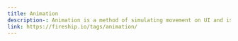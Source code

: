 ```yaml
---
title: Animation
description-: Animation is a method of simulating movement on UI and is used widely to add an extra "WOW-factor" in UI. 
link: https://fireship.io/tags/animation/
---
```


